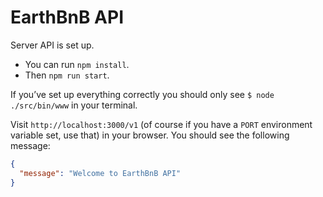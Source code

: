 # EarthBnB API
Server API is set up.  

- You can run `npm install`. 
- Then `npm run start`.

If you’ve set up everything correctly you should only see `$ node ./src/bin/www` in your terminal.

Visit `http://localhost:3000/v1` (of course if you have a `PORT` environment variable set, use that) in your browser. You should see the following message:

```json
{
  "message": "Welcome to EarthBnB API"
}
```

